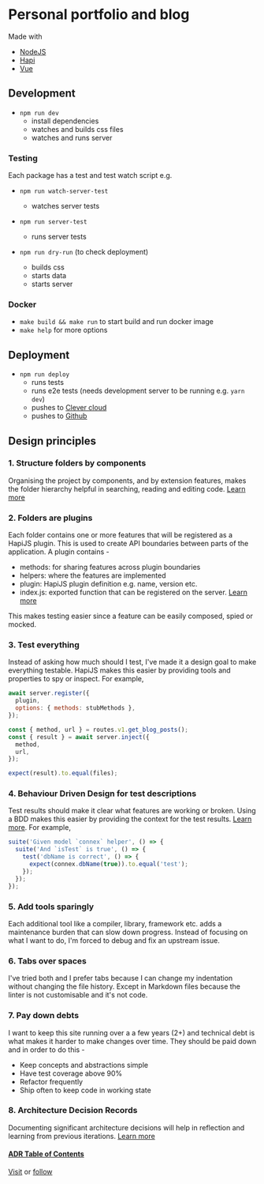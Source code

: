 # Personal portfolio and blog

Made with

- [NodeJS][node-green]
- [Hapi][hapijs]
- [Vue][vue]

## Development

- `npm run dev`
  - install dependencies
  - watches and builds css files
  - watches and runs server

### Testing

Each package has a test and test watch script e.g.

- `npm run watch-server-test`

  - watches server tests

- `npm run server-test`

  - runs server tests

- `npm run dry-run` (to check deployment)
  - builds css
  - starts data
  - starts server

### Docker

- `make build && make run` to start build and run docker image
- `make help` for more options

## Deployment

- `npm run deploy`
  - runs tests
  - runs e2e tests (needs development server to be running e.g. `yarn dev`)
  - pushes to [Clever cloud][clever-cloud]
  - pushes to [Github][repo]

## Design principles

### 1. Structure folders by components

Organising the project by components, and by extension features, makes the folder hierarchy helpful in searching, reading and editing code. [Learn more][breakintcomponents]

### 2. Folders are plugins

Each folder contains one or more features that will be registered as a HapiJS plugin. This is used to create API boundaries between parts of the application. A plugin contains -

- methods: for sharing features across plugin boundaries
- helpers: where the features are implemented
- plugin: HapiJS plugin definition e.g. name, version etc.
- index.js: exported function that can be registered on the server. [Learn more][require-modules]

This makes testing easier since a feature can be easily composed, spied or mocked.

### 3. Test everything

Instead of asking how much should I test, I've made it a design goal to make everything testable. HapiJS makes this easier by providing tools and properties to spy or inspect. For example,

```JavaScript
await server.register({
  plugin,
  options: { methods: stubMethods },
});

const { method, url } = routes.v1.get_blog_posts();
const { result } = await server.inject({
  method,
  url,
});

expect(result).to.equal(files);

```

### 4. Behaviour Driven Design for test descriptions

Test results should make it clear what features are working or broken. Using a BDD makes this easier by providing the context for the test results. [Learn more][bdd]. For example,

```JavaScript
suite('Given model `connex` helper', () => {
  suite('And `isTest` is true', () => {
    test('dbName is correct', () => {
      expect(connex.dbName(true)).to.equal('test');
    });
  });
});
```

### 5. Add tools sparingly

Each additional tool like a compiler, library, framework etc. adds a maintenance burden that can slow down progress. Instead of focusing on what I want to do, I'm forced to debug and fix an upstream issue.

### 6. Tabs over spaces

I've tried both and I prefer tabs because I can change my indentation without changing the file history. Except in Markdown files because the linter is not customisable and it's not code.

### 7. Pay down debts

I want to keep this site running over a a few years (2+) and technical debt is what makes it harder to make changes over time. They should be paid down and in order to do this -

- Keep concepts and abstractions simple
- Have test coverage above 90%
- Refactor frequently
- Ship often to keep code in working state

### 8. Architecture Decision Records

Documenting significant architecture decisions will help in reflection and learning from previous iterations. [Learn more][adr]

#### [ADR Table of Contents][adr-toc]

[Visit][site] or [follow][twitter]

[clever-cloud]: https://www.clever-cloud.com/en/
[repo]: https://github.com/iampeterbanjo/iampeterbanjo.com
[hapijs]: https://hapijs.com
[node-green]: https://node.green/
[site]: https://iampeterbanjo.com
[twitter]: https://twitter.com/dayosuperstar
[breakintcomponents]: https://github.com/goldbergyoni/nodebestpractices/blob/master/sections/projectstructre/breakintcomponents.md
[require-modules]: https://github.com/goldbergyoni/nodebestpractices#-39-require-modules-by-folders-opposed-to-the-files-directly
[bdd]: https://github.com/goldbergyoni/nodebestpractices#-42-include-3-parts-in-each-test-name
[vue]: https://vuejs.org
[adr]: https://www.thoughtworks.com/radar/techniques/lightweight-architecture-decision-records
[adr-toc]: ./packages/docs/adr/README.md
